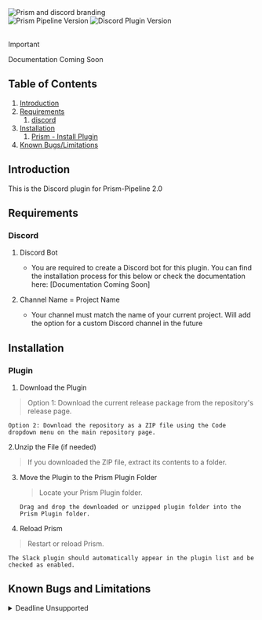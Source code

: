 <picture>
  <source media="(prefers-color-scheme: dark)" srcset="https://github.com/animationem/prism-discord/blob/main/Resources/prism_discord_logo_long_light_banner.svg">
  <source media="(prefers-color-scheme: light)" srcset="https://github.com/animationem/prism-discord/blob/main/Resources/prism_discord_logo_long_dark_banner.svg">
  <img alt="Prism and discord branding" src="https://github.com/animationem/prism-discord/tree/main/Resources/prism_discord_logo_long_light_banner.svg">
</picture>  
  
<div>
<img src="https://img.shields.io/badge/Prism_Pipeline-2.0.14-mediumseagreen" alt="Prism Pipeline Version"> 
<img src="https://img.shields.io/badge/discord_Plugin-2.0.14-4A154B?logo=discord" alt="Discord Plugin Version">
</div>  
<br>
  
> [!IMPORTANT]  
> Documentation Coming Soon
  
    
## Table of Contents  
1. [Introduction](#introduction)
2. [Requirements](#requirements)
    1. [discord](#requirements-discord)
3. [Installation](#installation)
    1. [Prism - Install Plugin](#plugin)
4. [Known Bugs/Limitations](#known-bugs-and-limitations)

## Introduction

This is the Discord plugin for Prism-Pipeline 2.0

## Requirements

### Discord

1. Discord Bot

   - You are required to create a Discord bot for this plugin. You can find the installation process for this below or check the documentation here: [Documentation Coming Soon]

2. Channel Name = Project Name
   - Your channel must match the name of your current project. Will add the option for a custom Discord channel in the future

## Installation

### Plugin

1. Download the Plugin

> Option 1: Download the current release package from the repository's release page.

    Option 2: Download the repository as a ZIP file using the Code dropdown menu on the main repository page.

2.Unzip the File (if needed)

> If you downloaded the ZIP file, extract its contents to a folder.

3.  Move the Plugin to the Prism Plugin Folder

    > Locate your Prism Plugin folder.

        Drag and drop the downloaded or unzipped plugin folder into the Prism Plugin folder.

4.  Reload Prism

> Restart or reload Prism.

    The Slack plugin should automatically appear in the plugin list and be checked as enabled.

## Known Bugs and Limitations

<details>
    <summary>Deadline Unsupported</summary>
    Currently publishing to the farm is unsupported. It will need a separate Python task as part of the job in order to carry out the publishing via render farm.
</details>

